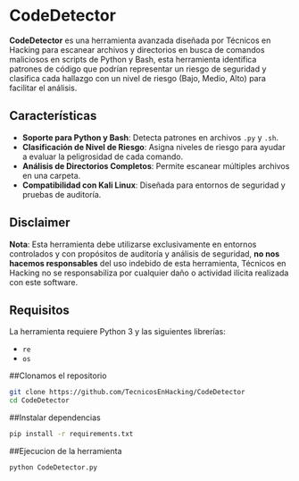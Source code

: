 # CodeDetector #

**CodeDetector** es una herramienta avanzada diseñada por Técnicos en Hacking para escanear archivos y directorios en busca de comandos maliciosos en scripts de Python y Bash, esta herramienta identifica patrones de código que podrían representar un riesgo de seguridad y clasifica cada hallazgo con un nivel de riesgo (Bajo, Medio, Alto) para facilitar el análisis.

## Características
- **Soporte para Python y Bash**: Detecta patrones en archivos `.py` y `.sh`.
- **Clasificación de Nivel de Riesgo**: Asigna niveles de riesgo para ayudar a evaluar la peligrosidad de cada comando.
- **Análisis de Directorios Completos**: Permite escanear múltiples archivos en una carpeta.
- **Compatibilidad con Kali Linux**: Diseñada para entornos de seguridad y pruebas de auditoría.

## Disclaimer
**Nota**: Esta herramienta debe utilizarse exclusivamente en entornos controlados y con propósitos de auditoría y análisis de seguridad, **no nos hacemos responsables** del uso indebido de esta herramienta, Técnicos en Hacking no se responsabiliza por cualquier daño o actividad ilícita realizada con este software.

## Requisitos
La herramienta requiere Python 3 y las siguientes librerías:
- `re`
- `os`

##Clonamos el repositorio
```bash
git clone https://github.com/TecnicosEnHacking/CodeDetector
cd CodeDetector
```
##Instalar dependencias
```bash
pip install -r requirements.txt
```
##Ejecucion de la herramienta
```bash
python CodeDetector.py
```
